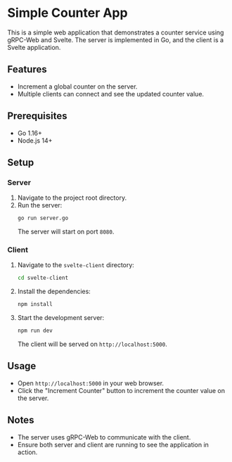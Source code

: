 # Simple Counter App

This is a simple web application that demonstrates a counter service using gRPC-Web and Svelte. The server is implemented in Go, and the client is a Svelte application.

## Features
- Increment a global counter on the server.
- Multiple clients can connect and see the updated counter value.

## Prerequisites
- Go 1.16+
- Node.js 14+

## Setup

### Server
1. Navigate to the project root directory.
2. Run the server:
   ```bash
   go run server.go
   ```
   The server will start on port `8080`.

### Client
1. Navigate to the `svelte-client` directory:
   ```bash
   cd svelte-client
   ```
2. Install the dependencies:
   ```bash
   npm install
   ```
3. Start the development server:
   ```bash
   npm run dev
   ```
   The client will be served on `http://localhost:5000`.

## Usage
- Open `http://localhost:5000` in your web browser.
- Click the "Increment Counter" button to increment the counter value on the server.

## Notes
- The server uses gRPC-Web to communicate with the client.
- Ensure both server and client are running to see the application in action.
